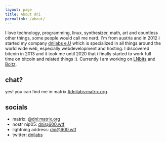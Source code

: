 ```yaml
---
layout: page
title: About dni
permalink: /about/
---
```


I love technology, programming, linux, synthesizer, math, art and countless other things, some people would call me nerd. I'm from austria and in 2012 i started my company [dnilabs e.U]({{site.website}}) which is specialized in all things around the world wide web, especially webdevelopment and hosting. I discovered bitcoin in 2013 and it took me until 2020 that i finally started to work full time on bitcoin and related things :). Currently i am working on <a href="https://lnbits.com" target="_blank">LNbits</a> and <a href="https://boltz.exchange">Boltz</a>.

chat?
---
yes! you can find me in matrix <a href="https://matrix.to/#/#dnilabs:matrix.org">#dnilabs:matrix.org</a>.

socials
---

- matrix: <a href="https://matrix.to/#/@dni:matrix.org">@dni:matrix.org</a>
- nostr nip05: <a target="_blank" href="https://iris.to/dni@600.wtf">dni@600.wtf</a>
- lightning address: <a target="_blank" href="lightning:dni@600.wtf">dni@600.wtf</a>
- twitter: <a target="_blank" href="https://twitter.com/dnilabs">dnilabs</a>
